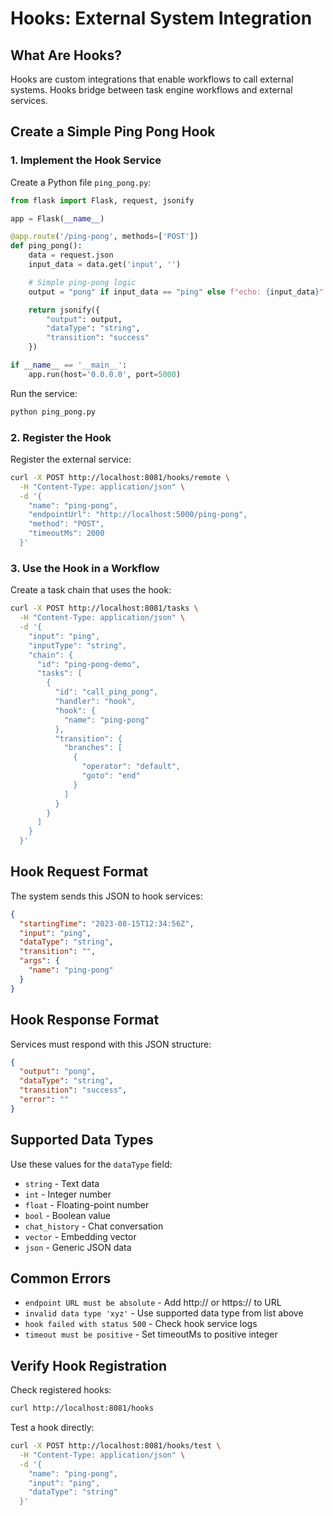 # Hooks: External System Integration

## What Are Hooks?
Hooks are custom integrations that enable workflows to call external systems. Hooks bridge between task engine workflows and external services.

## Create a Simple Ping Pong Hook

### 1. Implement the Hook Service
Create a Python file `ping_pong.py`:

```python
from flask import Flask, request, jsonify

app = Flask(__name__)

@app.route('/ping-pong', methods=['POST'])
def ping_pong():
    data = request.json
    input_data = data.get('input', '')

    # Simple ping-pong logic
    output = "pong" if input_data == "ping" else f"echo: {input_data}"

    return jsonify({
        "output": output,
        "dataType": "string",
        "transition": "success"
    })

if __name__ == '__main__':
    app.run(host='0.0.0.0', port=5000)
```

Run the service:
```bash
python ping_pong.py
```

### 2. Register the Hook
Register the external service:

```bash
curl -X POST http://localhost:8081/hooks/remote \
  -H "Content-Type: application/json" \
  -d '{
    "name": "ping-pong",
    "endpointUrl": "http://localhost:5000/ping-pong",
    "method": "POST",
    "timeoutMs": 2000
  }'
```

### 3. Use the Hook in a Workflow
Create a task chain that uses the hook:

```bash
curl -X POST http://localhost:8081/tasks \
  -H "Content-Type: application/json" \
  -d '{
    "input": "ping",
    "inputType": "string",
    "chain": {
      "id": "ping-pong-demo",
      "tasks": [
        {
          "id": "call_ping_pong",
          "handler": "hook",
          "hook": {
            "name": "ping-pong"
          },
          "transition": {
            "branches": [
              {
                "operator": "default",
                "goto": "end"
              }
            ]
          }
        }
      ]
    }
  }'
```

## Hook Request Format
The system sends this JSON to hook services:

```json
{
  "startingTime": "2023-08-15T12:34:56Z",
  "input": "ping",
  "dataType": "string",
  "transition": "",
  "args": {
    "name": "ping-pong"
  }
}
```

## Hook Response Format
Services must respond with this JSON structure:

```json
{
  "output": "pong",
  "dataType": "string",
  "transition": "success",
  "error": ""
}
```

## Supported Data Types
Use these values for the `dataType` field:
- `string` - Text data
- `int` - Integer number
- `float` - Floating-point number
- `bool` - Boolean value
- `chat_history` - Chat conversation
- `vector` - Embedding vector
- `json` - Generic JSON data

## Common Errors
- `endpoint URL must be absolute` - Add http:// or https:// to URL
- `invalid data type 'xyz'` - Use supported data type from list above
- `hook failed with status 500` - Check hook service logs
- `timeout must be positive` - Set timeoutMs to positive integer

## Verify Hook Registration
Check registered hooks:
```bash
curl http://localhost:8081/hooks
```

Test a hook directly:
```bash
curl -X POST http://localhost:8081/hooks/test \
  -H "Content-Type: application/json" \
  -d '{
    "name": "ping-pong",
    "input": "ping",
    "dataType": "string"
  }'
```
